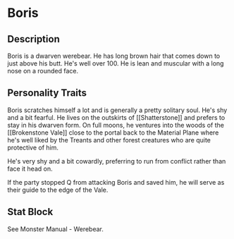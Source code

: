 # Boris
## Description
Boris is a dwarven werebear. He has long brown hair that comes down to just above his butt. He's well over 100. He is lean and muscular with a long nose on a rounded face.

## Personality Traits
Boris scratches himself a lot and is generally a pretty solitary soul. He's shy and a bit fearful. He lives on the outskirts of [[Shatterstone]] and prefers to stay in his dwarven form. On full moons, he ventures into the woods of the [[Brokenstone Vale]] close to the portal back to the Material Plane where he's well liked by the Treants and other forest creatures who are quite protective of him. 

He's very shy and a bit cowardly, preferring to run from conflict rather than face it head on. 

If the party stopped Q from attacking Boris and saved him, he will serve as their guide to the edge of the Vale. 

## Stat Block
See Monster Manual - Werebear.


